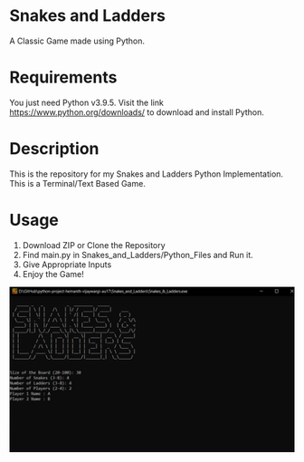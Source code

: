 # Snakes and Ladders 
A Classic Game made using Python.

# Requirements
You just need Python v3.9.5. 
Visit the link https://www.python.org/downloads/ to download and install Python.

# Description
This is the repository for my Snakes and Ladders Python Implementation.
This is a Terminal/Text Based Game.

# Usage
1. Download ZIP or Clone the Repository
2. Find main.py in Snakes_and_Ladders/Python_Files and Run it.
3. Give Appropriate Inputs
4. Enjoy the Game!

![screenshot](Snakes_and_Ladders\Assets\Screenshot-1.png)
